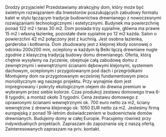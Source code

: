 Drodzy przyjaciele! 
Przedstawiamy atrakcyjny dom, który może być świetnym rozwiązaniem dla Inwestorów poszukujących zabudowy formatu kalet w stylu łączącym tradycje budownictwa drewnianego z nowoczesnymi rozwiązaniami technologicznymi i estetycznymi.
Budynek ma powierzchnię ponad 122 m2 i taras 30 m2. Dom posiada trzy sypialnie, główna ma prawie 15 m2 i własną łazienkę, pozostałe dwie sypialnie po 12 m2 każda. Salon o powierzchni 42 m2 połączony jest z kuchnią. Jest osobna łazienka, garderoba i kotłownia.
Dom zbudowany jest z klejonej kłody sosnowej o odcinku 200x200 mm, ocieplony w każdym łą Belki łączą drewniane nugle zgodnie z klasyczną tradycją budowy domu drewnianego.
Oferta, którą chętnie wysyłamy na życzenie, obejmuje całą zabudowę domu z zewnętrznymi i wewnętrznymi ścianami dębowymi klejonymi, systemem dachowym, ocieplonym i przygotowanym pod dach i przegródkami
Montujemy dom na przygotowanym wcześniej fundamentowym piecu monolitycznym wg naszego projektu.
Przy wynajmie dom jest impregnowany i pokryty ekologicznym olejem do drewna premium w wybranym przez siebie kolorze.
Czas produkcji zestawu domowego trwa 6-8 tygodni, a montaż około 3 tygodni. Cena zestawu domowego z oprawionymi ścianami wewnętrznymi ok. 700 euro netto za m2, ściany wewnętrzne z drewna klejonego ok. 1050 EUR netto za m2.
Jesteśmy firmą europejską z ponad 19-letnim doświadczeniem w budownictwie domów drewnianych. Budujemy domy w całej Europie. Pracujemy również przy indywidualnych projektach.
Zapraszam do zapoznania się z naszą ofertą. Zainteresowanych zapraszam na priv. kontakt.
